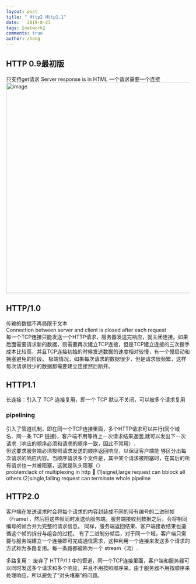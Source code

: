 ```yaml
---
layout: post
title: " Http2 Http1.1"
date:   2019-8-23
tags: [network]
comments: true
author: zhang
---
```

## HTTP 0.9最初版
只支持get请求
Server response is in HTML
一个请求需要一个连接
<img width="575" alt="image" src="https://github.com/zhang-mickey/zhang-mickey.github.io/assets/145342600/3b351bf4-6a2d-45b1-9d93-ea9111b475d1">
## HTTP/1.0
传输的数据不再局限于文本  
Connection between server and client is closed after each request  
每一个TCP连接只能发送一个HTTP请求，服务器发送完响应，就关闭连接。如果后面需要请求新的数据，则需要再次建立TCP连接，但是TCP建立连接的三次握手成本比较高，并且TCP连接初始的时候发送数据的速度相对较慢，有一个慢启动和拥塞避免的阶段。
极端情况，如果每次请求的数据很少，但是请求很频繁，这样每次请求很少的数据都需要建立连接然后断开。

## HTTP1.1
长连接：引入了 TCP 连接复用，即一个 TCP 默认不关闭，可以被多个请求复用  
### pipelining
引入了管道机制，即在同一个TCP连接里面，多个HTTP请求可以并行(同个域名、同一条 TCP 链接)，客户端不用等待上一次请求结果返回,就可以发出下一次请求（响应的顺序必须和请求的顺序一致，因此不常用）.    
但这要求服务端必须按照请求发送的顺序返回响应，以保证客户端能 够区分出每次请求的响应内容。当顺序请求多个文件是，其中某个请求被阻塞时，在其后的所有请求也一并被阻塞，这就是队头阻塞（）  
problem:lack of multiplexing in http 🥇
(1)signel,large request can bblock all others
(2)single,failing request can terminate whole pipeline  

## HTTP2.0
客户端在发送请求时会将每个请求的内容封装成不同的带有编号的二进制帧（Frame），然后将这些帧同时发送给服务端。服务端接收到数据之后，会将相同编号的帧合并为完整的请求信息。
同样，服务端返回结果、客户端接收结果也遵循这个帧的拆分与组合的过程。
有了二进制分帧后，对于同一个域，客户端只需要与服务端建立一个连接即可完成通信需求，这种利用一个连接来发送多个请求的方式称为多路复用。每一条路都被称为一个 stream（流）.

多路复用： 废弃了 HTTP/1.1 中的管道，同一个TCP连接里面，客户端和服务器可以同时发送多个请求和多个响应，并且不用按照顺序来。由于服务器不用按顺序来处理响应，所以避免了“对头堵塞”的问题。  

